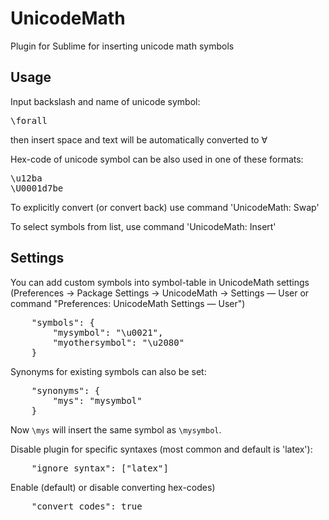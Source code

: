 UnicodeMath
===========

Plugin for Sublime for inserting unicode math symbols

Usage
-----

Input backslash and name of unicode symbol:
<pre>
\forall
</pre>
then insert space and text will be automatically converted to ∀

Hex-code of unicode symbol can be also used in one of these formats:
<pre>
\u12ba
\U0001d7be
</pre>

To explicitly convert (or convert back) use command 'UnicodeMath: Swap'

To select symbols from list, use command 'UnicodeMath: Insert'

Settings
--------

You can add custom symbols into symbol-table in UnicodeMath settings (Preferences → Package Settings → UnicodeMath → Settings — User or command "Preferences: UnicodeMath Settings — User")

<pre>
	"symbols": {
		"mysymbol": "\u0021",
		"myothersymbol": "\u2080"
	}
</pre>

Synonyms for existing symbols can also be set:

<pre>
	"synonyms": {
		"mys": "mysymbol"
	}
</pre>

Now `\mys` will insert the same symbol as `\mysymbol`.

Disable plugin for specific syntaxes (most common and default is 'latex'):

<pre>
	"ignore_syntax": ["latex"]
</pre>

Enable (default) or disable converting hex-codes)

<pre>
	"convert_codes": true
</pre>
